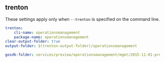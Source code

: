 
## trenton

These settings apply only when `--trenton` is specified on the command line.

``` yaml $(trenton)
trenton:
    cli-name: operationsmanagement
    package-name: operationsmanagement
clear-output-folder: true
output-folder: $(trenton-output-folder)/operationsmanagement
```

``` yaml $(tag) == 'package-2015-11-preview' && $(trenton)
gosdk-folder: services/preview/operationsmanagement/mgmt/2015-11-01-preview/operationsmanagement
```
